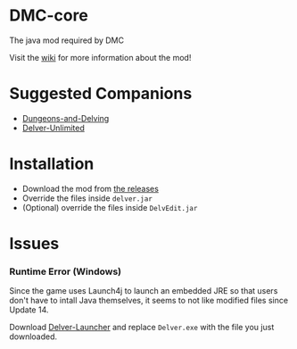 # DMC-core
The java mod required by DMC

Visit the [wiki](https://github.com/Council-Of-The-Delverers/DMC-core/wiki) for more information about the mod!

# Suggested Companions
- [Dungeons-and-Delving](https://github.com/Council-Of-The-Delverers/Dungeons-and-Delving)
- [Delver-Unlimited](https://github.com/Council-Of-The-Delverers/Delver-Unlimited)

# Installation
- Download the mod from [the releases](https://github.com/Council-Of-The-Delverers/DMC-core/releases)
- Override the files inside `delver.jar`
- (Optional) override the files inside `DelvEdit.jar`

# Issues
### Runtime Error (Windows)
Since the game uses Launch4j to launch an embedded JRE so that users don't have to intall Java themselves, it seems to not like modified files since Update 14.

Download [Delver-Launcher](https://github.com/Council-of-the-Delverers/Delver-Launcher/releases) and replace `Delver.exe` with the file you just downloaded.

